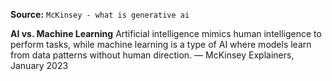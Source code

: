 **Source:** `McKinsey - what is generative ai`

**AI vs. Machine Learning**
Artificial intelligence mimics human intelligence to perform tasks, while machine learning is a type of AI where models learn from data patterns without human direction. — McKinsey Explainers, January 2023
